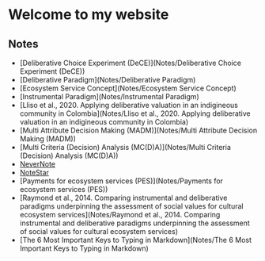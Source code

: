 # Welcome to my website

## Notes
* [Deliberative Choice Experiment (DeCE)](Notes/Deliberative Choice Experiment (DeCE))
* [Deliberative Paradigm](Notes/Deliberative Paradigm)
* [Ecosystem Service Concept](Notes/Ecosystem Service Concept)
* [Instrumental Paradigm](Notes/Instrumental Paradigm)
* [Lliso et al., 2020. Applying deliberative valuation in an indigineous community in Colombia](Notes/Lliso et al., 2020. Applying deliberative valuation in an indigineous community in Colombia)
* [Multi Attribute Decision Making (MADM)](Notes/Multi Attribute Decision Making (MADM))
* [Multi Criteria (Decision) Analysis (MC(D)A)](Notes/Multi Criteria (Decision) Analysis (MC(D)A))
* [NeverNote](Notes/NeverNote)
* [NoteStar](Notes/NoteStar)
* [Payments for ecosystem services (PES)](Notes/Payments for ecosystem services (PES))
* [Raymond et al., 2014. Comparing instrumental and deliberative paradigms underpinning the assessment of social values for cultural ecosystem services](Notes/Raymond et al., 2014. Comparing instrumental and deliberative paradigms underpinning the assessment of social values for cultural ecosystem services)
* [The 6 Most Important Keys to Typing in Markdown](Notes/The 6 Most Important Keys to Typing in Markdown)
